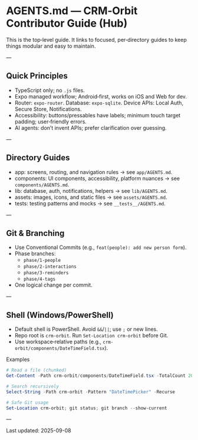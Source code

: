 # AGENTS.md — CRM‑Orbit Contributor Guide (Hub)

This is the top‑level guide. It links to focused, per‑directory guides to keep things modular and easy to maintain.

—

## Quick Principles

- TypeScript only; no `.js` files.
- Expo managed workflow; Android‑first, works on iOS and Web for dev.
- Router: `expo-router`. Database: `expo-sqlite`. Device APIs: Local Auth, Secure Store, Notifications.
- Accessibility: buttons/pressables have labels; minimum touch target padding; user‑friendly errors.
- AI agents: don’t invent APIs; prefer clarification over guessing.

—

## Directory Guides

- app: screens, routing, and navigation rules → see `app/AGENTS.md`.
- components: UI components, accessibility, platform nuances → see `components/AGENTS.md`.
- lib: database, auth, notifications, helpers → see `lib/AGENTS.md`.
- assets: images, icons, and static files → see `assets/AGENTS.md`.
- tests: testing patterns and mocks → see `__tests__/AGENTS.md`.

—

## Git & Branching

- Use Conventional Commits (e.g., `feat(people): add new person form`).
- Phase branches:
  - `phase/1-people`
  - `phase/2-interactions`
  - `phase/3-reminders`
  - `phase/4-tags`
- One logical change per commit.

—

## Shell (Windows/PowerShell)

- Default shell is PowerShell. Avoid `&&`/`||`; use `;` or new lines.
- Repo root is `crm-orbit`. Run `Set-Location crm-orbit` before Git.
- Use workspace‑relative paths (e.g., `crm-orbit/components/DateTimeField.tsx`).

Examples

```powershell
# Read a file (chunked)
Get-Content -Path crm-orbit/components/DateTimeField.tsx -TotalCount 200

# Search recursively
Select-String -Path crm-orbit -Pattern "DateTimePicker" -Recurse

# Safe Git usage
Set-Location crm-orbit; git status; git branch --show-current
```

—

Last updated: 2025-09-08
